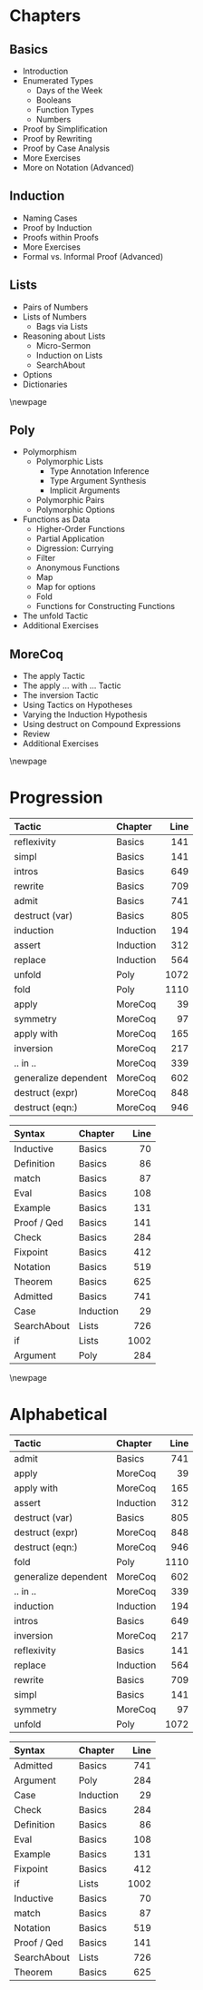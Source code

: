 # Chapters

## Basics
- Introduction
- Enumerated Types
    + Days of the Week
    + Booleans
    + Function Types
    + Numbers
- Proof by Simplification
- Proof by Rewriting
- Proof by Case Analysis
- More Exercises
- More on Notation (Advanced)

## Induction
- Naming Cases
- Proof by Induction
- Proofs within Proofs
- More Exercises
- Formal vs. Informal Proof (Advanced)

## Lists
- Pairs of Numbers
- Lists of Numbers
    + Bags via Lists
- Reasoning about Lists
    + Micro-Sermon
    + Induction on Lists
    + SearchAbout
- Options
- Dictionaries

\newpage

## Poly
- Polymorphism
    + Polymorphic Lists
        * Type Annotation Inference
        * Type Argument Synthesis
        * Implicit Arguments
    + Polymorphic Pairs
    + Polymorphic Options
- Functions as Data
    + Higher-Order Functions
    + Partial Application
    + Digression: Currying
    + Filter
    + Anonymous Functions
    + Map
    + Map for options
    + Fold
    + Functions for Constructing Functions
- The unfold Tactic
- Additional Exercises

## MoreCoq
- The apply Tactic
- The apply ... with ... Tactic
- The inversion Tactic
- Using Tactics on Hypotheses
- Varying the Induction Hypothesis
- Using destruct on Compound Expressions
- Review
- Additional Exercises

\newpage

# Progression

| Tactic               | Chapter   | Line |
|:---------------------|:----------|-----:|
| reflexivity          | Basics    |  141 |
| simpl                | Basics    |  141 |
| intros               | Basics    |  649 |
| rewrite              | Basics    |  709 |
| admit                | Basics    |  741 |
| destruct (var)       | Basics    |  805 |
| induction            | Induction |  194 |
| assert               | Induction |  312 |
| replace              | Induction |  564 |
| unfold               | Poly      | 1072 |
| fold                 | Poly      | 1110 |
| apply                | MoreCoq   |   39 |
| symmetry             | MoreCoq   |   97 |
| apply with           | MoreCoq   |  165 |
| inversion            | MoreCoq   |  217 |
| .. in ..             | MoreCoq   |  339 |
| generalize dependent | MoreCoq   |  602 |
| destruct (expr)      | MoreCoq   |  848 |
| destruct (eqn:)      | MoreCoq   |  946 |

| Syntax      | Chapter   | Line |
|:------------|:----------|-----:|
| Inductive   | Basics    |   70 |
| Definition  | Basics    |   86 |
| match       | Basics    |   87 |
| Eval        | Basics    |  108 |
| Example     | Basics    |  131 |
| Proof / Qed | Basics    |  141 |
| Check       | Basics    |  284 |
| Fixpoint    | Basics    |  412 |
| Notation    | Basics    |  519 |
| Theorem     | Basics    |  625 |
| Admitted    | Basics    |  741 |
| Case        | Induction |   29 |
| SearchAbout | Lists     |  726 |
| if          | Lists     | 1002 |
| Argument    | Poly      |  284 |

\newpage

# Alphabetical

| Tactic               | Chapter   | Line |
|:---------------------|:----------|-----:|
| admit                | Basics    |  741 |
| apply                | MoreCoq   |   39 |
| apply with           | MoreCoq   |  165 |
| assert               | Induction |  312 |
| destruct (var)       | Basics    |  805 |
| destruct (expr)      | MoreCoq   |  848 |
| destruct (eqn:)      | MoreCoq   |  946 |
| fold                 | Poly      | 1110 |
| generalize dependent | MoreCoq   |  602 |
| .. in ..             | MoreCoq   |  339 |
| induction            | Induction |  194 |
| intros               | Basics    |  649 |
| inversion            | MoreCoq   |  217 |
| reflexivity          | Basics    |  141 |
| replace              | Induction |  564 |
| rewrite              | Basics    |  709 |
| simpl                | Basics    |  141 |
| symmetry             | MoreCoq   |   97 |
| unfold               | Poly      | 1072 |

| Syntax      | Chapter   | Line |
|:------------|:----------|-----:|
| Admitted    | Basics    |  741 |
| Argument    | Poly      |  284 |
| Case        | Induction |   29 |
| Check       | Basics    |  284 |
| Definition  | Basics    |   86 |
| Eval        | Basics    |  108 |
| Example     | Basics    |  131 |
| Fixpoint    | Basics    |  412 |
| if          | Lists     | 1002 |
| Inductive   | Basics    |   70 |
| match       | Basics    |   87 |
| Notation    | Basics    |  519 |
| Proof / Qed | Basics    |  141 |
| SearchAbout | Lists     |  726 |
| Theorem     | Basics    |  625 |

